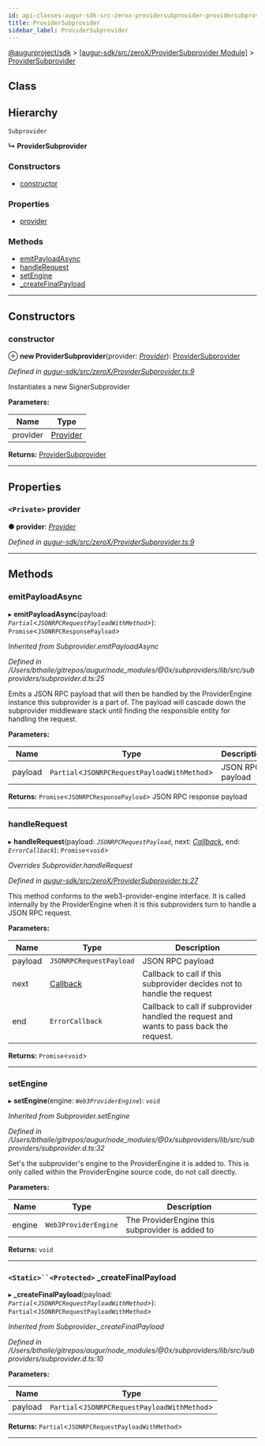 ```yaml
---
id: api-classes-augur-sdk-src-zerox-providersubprovider-providersubprovider
title: ProviderSubprovider
sidebar_label: ProviderSubprovider
---
```


[@augurproject/sdk](api-readme.md) > [[augur-sdk/src/zeroX/ProviderSubprovider Module]](api-modules-augur-sdk-src-zerox-providersubprovider-module.md) > [ProviderSubprovider](api-classes-augur-sdk-src-zerox-providersubprovider-providersubprovider.md)

## Class

## Hierarchy

 `Subprovider`

**↳ ProviderSubprovider**

### Constructors

* [constructor](api-classes-augur-sdk-src-zerox-providersubprovider-providersubprovider.md#constructor)

### Properties

* [provider](api-classes-augur-sdk-src-zerox-providersubprovider-providersubprovider.md#provider)

### Methods

* [emitPayloadAsync](api-classes-augur-sdk-src-zerox-providersubprovider-providersubprovider.md#emitpayloadasync)
* [handleRequest](api-classes-augur-sdk-src-zerox-providersubprovider-providersubprovider.md#handlerequest)
* [setEngine](api-classes-augur-sdk-src-zerox-providersubprovider-providersubprovider.md#setengine)
* [_createFinalPayload](api-classes-augur-sdk-src-zerox-providersubprovider-providersubprovider.md#_createfinalpayload)

---

## Constructors

<a id="constructor"></a>

###  constructor

⊕ **new ProviderSubprovider**(provider: *[Provider](api-interfaces-augur-sdk-src-ethereum-provider-provider.md)*): [ProviderSubprovider](api-classes-augur-sdk-src-zerox-providersubprovider-providersubprovider.md)

*Defined in [augur-sdk/src/zeroX/ProviderSubprovider.ts:9](https://github.com/AugurProject/augur/blob/1e1466f1d3/packages/augur-sdk/src/zeroX/ProviderSubprovider.ts#L9)*

Instantiates a new SignerSubprovider

**Parameters:**

| Name | Type |
| ------ | ------ |
| provider | [Provider](api-interfaces-augur-sdk-src-ethereum-provider-provider.md) |

**Returns:** [ProviderSubprovider](api-classes-augur-sdk-src-zerox-providersubprovider-providersubprovider.md)

___

## Properties

<a id="provider"></a>

### `<Private>` provider

**● provider**: *[Provider](api-interfaces-augur-sdk-src-ethereum-provider-provider.md)*

*Defined in [augur-sdk/src/zeroX/ProviderSubprovider.ts:9](https://github.com/AugurProject/augur/blob/1e1466f1d3/packages/augur-sdk/src/zeroX/ProviderSubprovider.ts#L9)*

___

## Methods

<a id="emitpayloadasync"></a>

###  emitPayloadAsync

▸ **emitPayloadAsync**(payload: *`Partial`<`JSONRPCRequestPayloadWithMethod`>*): `Promise`<`JSONRPCResponsePayload`>

*Inherited from Subprovider.emitPayloadAsync*

*Defined in /Users/bthaile/gitrepos/augur/node_modules/@0x/subproviders/lib/src/subproviders/subprovider.d.ts:25*

Emits a JSON RPC payload that will then be handled by the ProviderEngine instance this subprovider is a part of. The payload will cascade down the subprovider middleware stack until finding the responsible entity for handling the request.

**Parameters:**

| Name | Type | Description |
| ------ | ------ | ------ |
| payload | `Partial`<`JSONRPCRequestPayloadWithMethod`> |  JSON RPC payload |

**Returns:** `Promise`<`JSONRPCResponsePayload`>
JSON RPC response payload

___
<a id="handlerequest"></a>

###  handleRequest

▸ **handleRequest**(payload: *`JSONRPCRequestPayload`*, next: *[Callback](api-modules-augur-sdk-src-events-module.md#callback)*, end: *`ErrorCallback`*): `Promise`<`void`>

*Overrides Subprovider.handleRequest*

*Defined in [augur-sdk/src/zeroX/ProviderSubprovider.ts:27](https://github.com/AugurProject/augur/blob/1e1466f1d3/packages/augur-sdk/src/zeroX/ProviderSubprovider.ts#L27)*

This method conforms to the web3-provider-engine interface. It is called internally by the ProviderEngine when it is this subproviders turn to handle a JSON RPC request.

**Parameters:**

| Name | Type | Description |
| ------ | ------ | ------ |
| payload | `JSONRPCRequestPayload` |  JSON RPC payload |
| next | [Callback](api-modules-augur-sdk-src-events-module.md#callback) |  Callback to call if this subprovider decides not to handle the request |
| end | `ErrorCallback` |  Callback to call if subprovider handled the request and wants to pass back the request. |

**Returns:** `Promise`<`void`>

___
<a id="setengine"></a>

###  setEngine

▸ **setEngine**(engine: *`Web3ProviderEngine`*): `void`

*Inherited from Subprovider.setEngine*

*Defined in /Users/bthaile/gitrepos/augur/node_modules/@0x/subproviders/lib/src/subproviders/subprovider.d.ts:32*

Set's the subprovider's engine to the ProviderEngine it is added to. This is only called within the ProviderEngine source code, do not call directly.

**Parameters:**

| Name | Type | Description |
| ------ | ------ | ------ |
| engine | `Web3ProviderEngine` |  The ProviderEngine this subprovider is added to |

**Returns:** `void`

___
<a id="_createfinalpayload"></a>

### `<Static>``<Protected>` _createFinalPayload

▸ **_createFinalPayload**(payload: *`Partial`<`JSONRPCRequestPayloadWithMethod`>*): `Partial`<`JSONRPCRequestPayloadWithMethod`>

*Inherited from Subprovider._createFinalPayload*

*Defined in /Users/bthaile/gitrepos/augur/node_modules/@0x/subproviders/lib/src/subproviders/subprovider.d.ts:10*

**Parameters:**

| Name | Type |
| ------ | ------ |
| payload | `Partial`<`JSONRPCRequestPayloadWithMethod`> |

**Returns:** `Partial`<`JSONRPCRequestPayloadWithMethod`>

___

